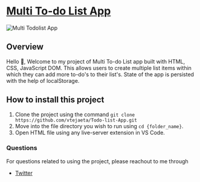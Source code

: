 # [Multi To-do List App](https://styledtodoapp.vercel.app/index1.html)

<img alt="Multi Todolist App" src="https://user-images.githubusercontent.com/65386350/95180241-5760df80-07df-11eb-8376-90e38d0e2b42.jpg">

## Overview
Hello 👋, Welcome to my project of Multi To-do List app built with HTML, CSS, JavaScript DOM. This allows users to create multiple list items within which they can add more to-do's to their list's. State of the app is persisted with the help of localStorage.

## How to install this project

1. Clone the project using the command `git clone https://github.com/vtejaeta/Todo-list-App.git`
2. Move into the file directory you wish to run using `cd {folder_name}`.
3. Open HTML file using any live-server extension in VS Code.

### Questions

For questions related to using the project, please reachout to me through

- [Twitter](https://twitter.com/vtejaeta9493)
